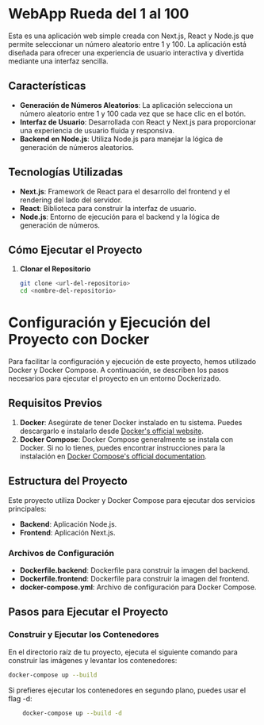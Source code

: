 # WebApp Rueda del 1 al 100

Esta es una aplicación web simple creada con Next.js, React y Node.js que permite seleccionar un número aleatorio entre 1 y 100. La aplicación está diseñada para ofrecer una experiencia de usuario interactiva y divertida mediante una interfaz sencilla.

## Características

- **Generación de Números Aleatorios**: La aplicación selecciona un número aleatorio entre 1 y 100 cada vez que se hace clic en el botón.
- **Interfaz de Usuario**: Desarrollada con React y Next.js para proporcionar una experiencia de usuario fluida y responsiva.
- **Backend en Node.js**: Utiliza Node.js para manejar la lógica de generación de números aleatorios.

## Tecnologías Utilizadas

- **Next.js**: Framework de React para el desarrollo del frontend y el rendering del lado del servidor.
- **React**: Biblioteca para construir la interfaz de usuario.
- **Node.js**: Entorno de ejecución para el backend y la lógica de generación de números.

## Cómo Ejecutar el Proyecto

1. **Clonar el Repositorio**

   ```bash
   git clone <url-del-repositorio>
   cd <nombre-del-repositorio>
   ```

# Configuración y Ejecución del Proyecto con Docker

Para facilitar la configuración y ejecución de este proyecto, hemos utilizado Docker y Docker Compose. A continuación, se describen los pasos necesarios para ejecutar el proyecto en un entorno Dockerizado.

## Requisitos Previos

1. **Docker**: Asegúrate de tener Docker instalado en tu sistema. Puedes descargarlo e instalarlo desde [Docker's official website](https://www.docker.com/get-started).
2. **Docker Compose**: Docker Compose generalmente se instala con Docker. Si no lo tienes, puedes encontrar instrucciones para la instalación en [Docker Compose's official documentation](https://docs.docker.com/compose/install/).

## Estructura del Proyecto

Este proyecto utiliza Docker y Docker Compose para ejecutar dos servicios principales:

- **Backend**: Aplicación Node.js.
- **Frontend**: Aplicación Next.js.

### Archivos de Configuración

- **Dockerfile.backend**: Dockerfile para construir la imagen del backend.
- **Dockerfile.frontend**: Dockerfile para construir la imagen del frontend.
- **docker-compose.yml**: Archivo de configuración para Docker Compose.

## Pasos para Ejecutar el Proyecto

### Construir y Ejecutar los Contenedores

En el directorio raíz de tu proyecto, ejecuta el siguiente comando para construir las imágenes y levantar los contenedores:

```bash
docker-compose up --build
```
Si prefieres ejecutar los contenedores en segundo plano, puedes usar el flag -d:
```bash
    docker-compose up --build -d
```